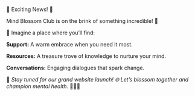 🌸 Exciting News! 🌸

Mind Blossom Club is on the brink of something incredible! 🚀

🌟 Imagine a place where you’ll find:

**Support:** A warm embrace when you need it most.

**Resources:** A treasure trove of knowledge to nurture your mind.

**Conversations:** Engaging dialogues that spark change.

🌼 _Stay tuned for our grand website launch! 🌐 Let’s blossom together and champion mental health._ 🌸🌿💙
